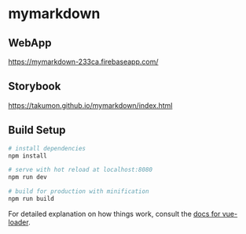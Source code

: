 # mymarkdown

## WebApp
https://mymarkdown-233ca.firebaseapp.com/

## Storybook
https://takumon.github.io/mymarkdown/index.html


## Build Setup

``` bash
# install dependencies
npm install

# serve with hot reload at localhost:8080
npm run dev

# build for production with minification
npm run build
```

For detailed explanation on how things work, consult the [docs for vue-loader](http://vuejs.github.io/vue-loader).
